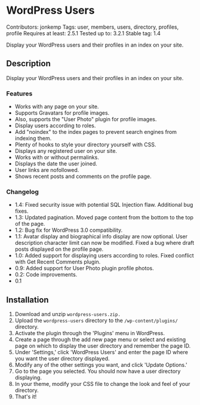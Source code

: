 WordPress Users
================================
Contributors: jonkemp
Tags: user, members, users, directory, profiles, profile
Requires at least: 2.5.1
Tested up to: 3.2.1
Stable tag: 1.4

Display your WordPress users and their profiles in an index on your site.

Description
-------------------------

Display your WordPress users and their profiles in an index on your site. 

### Features

* Works with any page on your site. 
* Supports Gravatars for profile images.
* Also, supports the "User Photo" plugin for profile images. 
* Display users according to roles.
* Add "noindex" to the index pages to prevent search engines from indexing them. 
* Plenty of hooks to style your directory yourself with CSS. 
* Displays any registered user on your site.
* Works with or without permalinks. 
* Displays the date the user joined.
* User links are nofollowed. 
* Shows recent posts and comments on the profile page.

### Changelog

* 1.4: Fixed security issue with potential SQL Injection flaw. Additional bug fixes.
* 1.3: Updated pagination. Moved page content from the bottom to the top of the page.
* 1.2: Bug fix for WordPress 3.0 compatibility.
* 1.1: Avatar display and biographical info display are now optional. User description character limit can now be modified. Fixed a bug where draft posts displayed on the profile page.
* 1.0: Added support for displaying users according to roles. Fixed conflict with Get Recent Comments plugin.
* 0.9: Added support for User Photo plugin profile photos.
* 0.2: Code improvements.
* 0.1

## Installation

1. Download and unzip `wordpress-users.zip.`
1. Upload the `wordpress-users` directory to the `/wp-content/plugins/` directory.
1. Activate the plugin through the 'Plugins' menu in WordPress.
1. Create a page through the add new page menu or select and existing page on which to display the user directory and remember the page ID.
1. Under 'Settings,' click 'WordPress Users' and enter the page ID where you want the user directory displayed.
1. Modify any of the other settings you want, and click 'Update Options.' 
1. Go to the page you selected. You should now have a user directory displaying.
1. In your theme, modify your CSS file to change the look and feel of your directory.
1. That's it!
